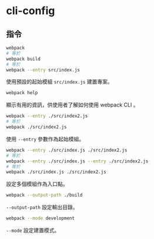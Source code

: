 # cli-config

## 指令

```bash
webpack
# 等於
webpack build
# 等於
webpack --entry src/index.js
```

使用預設的起始模組 `src/index.js` 建置專案。

```bash
webpack help
```

顯示有用的資訊，供使用者了解如何使用 webpack CLI 。

```bash
webpack --entry ./src/index2.js
# 等於
webpack ./src/index2.js
```

使用 `--entry` 參數作為起始模組。

```bash
webpack --entry ./src/index.js ./src/index2.js
# 等於
webpack --entry ./src/index.js --entry ./src/index2.js
# 等於
webpack ./src/index.js ./src/index2.js
```

設定多個模組作為入口點。

```bash
webpack --output-path ./build
```

`--output-path` 設定輸出目錄。

```bash
webpack --mode development
```

`--mode` 設定建置模式。
